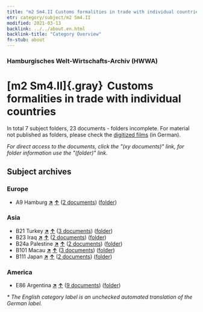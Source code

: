```yaml
---
title: "m2 Sm4.II Customs formalities in trade with individual countries"
etr: category/subject/m2 Sm4.II
modified: 2021-03-13
backlink: ../../about.en.html
backlink-title: "Category Overview"
fn-stub: about
---
```


### Hamburgisches Welt-Wirtschafts-Archiv (HWWA)
# [m2 Sm4.II]{.gray}&#8201; Customs formalities in trade with individual countries&#160; 





In total 7 subject folders, 23 documents - folders incomplete.
For material not published as folders, please check the [digitized films](/film/h1_sh) (in German).

_For direct access to the documents, click the "(xy documents)" link, for folder information use the "(folder)" link._

## Subject archives



### Europe

- A9 Hamburg [**&nearr;**](../../../geo/i/140905/about.en.html "Hamburg (all folders)") [**&uarr;**](../../../geo/about.en.html#A9 "Country category system") (<a href="https://pm20.zbw.eu/dfgview/sh/140905,144859" title="about: Hamburg : Customs formalities in trade with individual countries" target="_blank">2 documents</a>) ([folder](../../../../folder/sh/1409xx/140905/1448xx/144859/about.en.html))

### Asia

- B21 Turkey [**&nearr;**](../../../geo/i/141111/about.en.html "Turkey (all folders)") [**&uarr;**](../../../geo/about.en.html#B21 "Country category system") (<a href="https://pm20.zbw.eu/dfgview/sh/141111,144859" title="about: Turkey : Customs formalities in trade with individual countries" target="_blank">3 documents</a>) ([folder](../../../../folder/sh/1411xx/141111/1448xx/144859/about.en.html))
- B23 Iraq [**&nearr;**](../../../geo/i/141113/about.en.html "Iraq (all folders)") [**&uarr;**](../../../geo/about.en.html#B23 "Country category system") (<a href="https://pm20.zbw.eu/dfgview/sh/141113,144859" title="about: Iraq : Customs formalities in trade with individual countries" target="_blank">2 documents</a>) ([folder](../../../../folder/sh/1411xx/141113/1448xx/144859/about.en.html))
- B24a Palestine [**&nearr;**](../../../geo/i/141115/about.en.html "Palestine (all folders)") [**&uarr;**](../../../geo/about.en.html#B24a "Country category system") (<a href="https://pm20.zbw.eu/dfgview/sh/141115,144859" title="about: Palestine : Customs formalities in trade with individual countries" target="_blank">2 documents</a>) ([folder](../../../../folder/sh/1411xx/141115/1448xx/144859/about.en.html))
- B101 Macau [**&nearr;**](../../../geo/i/141267/about.en.html "Macau (all folders)") [**&uarr;**](../../../geo/about.en.html#B101 "Country category system") (<a href="https://pm20.zbw.eu/dfgview/sh/141267,144859" title="about: Macau : Customs formalities in trade with individual countries" target="_blank">3 documents</a>) ([folder](../../../../folder/sh/1412xx/141267/1448xx/144859/about.en.html))
- B111 Japan [**&nearr;**](../../../geo/i/141272/about.en.html "Japan (all folders)") [**&uarr;**](../../../geo/about.en.html#B111 "Country category system") (<a href="https://pm20.zbw.eu/dfgview/sh/141272,144859" title="about: Japan : Customs formalities in trade with individual countries" target="_blank">2 documents</a>) ([folder](../../../../folder/sh/1412xx/141272/1448xx/144859/about.en.html))

### America

- E86 Argentina [**&nearr;**](../../../geo/i/141692/about.en.html "Argentina (all folders)") [**&uarr;**](../../../geo/about.en.html#E86 "Country category system") (<a href="https://pm20.zbw.eu/dfgview/sh/141692,144859" title="about: Argentina : Customs formalities in trade with individual countries" target="_blank">9 documents</a>) ([folder](../../../../folder/sh/1416xx/141692/1448xx/144859/about.en.html))


_* The English category label is an unchecked automated translation of the German label._

